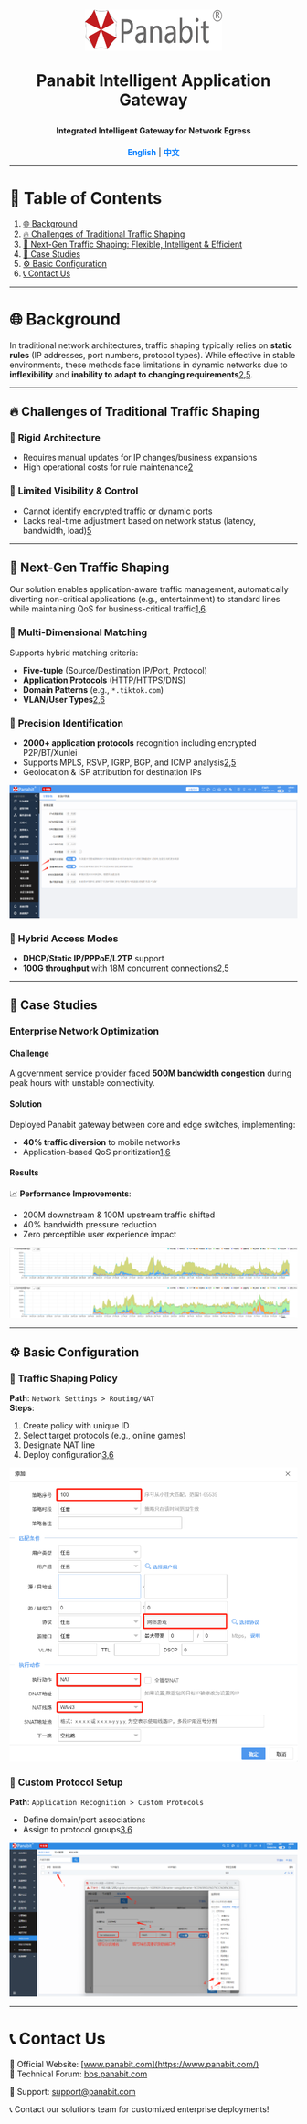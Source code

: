 <a name="readme-top"></a>
<h1 align="center">
  <img src="assets/Panabit.png" alt="Panabit" width="240" height="72">
  

  Panabit Intelligent Application Gateway
</h1>
<h4 align="center">Integrated Intelligent Gateway for Network Egress</h4>

<p align="center">
  <a href="README.md" style="color: #007bff; text-decoration: none; font-weight: bold;">English</a> | <span style="color: #007bff; font-weight: bold;">中文</span>
</p>

---

# 📌 Table of Contents
1. [🌐 Background](#background)
2. [🔥 Challenges of Traditional Traffic Shaping](#challenges-of-traffic-shaping)
3. [🚀 Next-Gen Traffic Shaping: Flexible, Intelligent & Efficient](#next-gen-traffic-shaping)
4. [📌 Case Studies](#case-studies)
5. [⚙️ Basic Configuration](#configuration)
6. [📞 Contact Us](#contact)

---

# 🌐 **Background**  
<a id="background"></a>
In traditional network architectures, traffic shaping typically relies on **static rules** (IP addresses, port numbers, protocol types). While effective in stable environments, these methods face limitations in dynamic networks due to **inflexibility** and **inability to adapt to changing requirements**[2,5](@ref).

---

## 🔥 **Challenges of Traditional Traffic Shaping**  
<a id="challenges-of-traffic-shaping"></a>

### 🔹 **Rigid Architecture**  
- Requires manual updates for IP changes/business expansions  
- High operational costs for rule maintenance[2](@ref)

### 🔹 **Limited Visibility & Control**  
- Cannot identify encrypted traffic or dynamic ports  
- Lacks real-time adjustment based on network status (latency, bandwidth, load)[5](@ref)

---

## 🚀 **Next-Gen Traffic Shaping**  
<a id="next-gen-traffic-shaping"></a>
Our solution enables application-aware traffic management, automatically diverting non-critical applications (e.g., entertainment) to standard lines while maintaining QoS for business-critical traffic[1,6](@ref).

### 🎯 **Multi-Dimensional Matching**  
Supports hybrid matching criteria:
- **Five-tuple** (Source/Destination IP/Port, Protocol)  
- **Application Protocols** (HTTP/HTTPS/DNS)  
- **Domain Patterns** (e.g., `*.tiktok.com`)  
- **VLAN/User Types**[2,6](@ref)

### 🎯 **Precision Identification**  
- **2000+ application protocols** recognition including encrypted P2P/BT/Xunlei  
- Supports MPLS, RSVP, IGRP, BGP, and ICMP analysis[2,5](@ref)  
- Geolocation & ISP attribution for destination IPs  

![Connection Information](assets/Connect_info.png)

### 🎯 **Hybrid Access Modes**  
- **DHCP/Static IP/PPPoE/L2TP** support  
- **100G throughput** with 18M concurrent connections[2,5](@ref)  

---

## 📌 **Case Studies**  
<a id="case-studies"></a>

### **Enterprise Network Optimization**  
#### **Challenge**  
A government service provider faced **500M bandwidth congestion** during peak hours with unstable connectivity.

#### **Solution**  
Deployed Panabit gateway between core and edge switches, implementing:  
- **40% traffic diversion** to mobile networks  
- Application-based QoS prioritization[1,6](@ref)

#### **Results**  
📈 **Performance Improvements**:
- 200M downstream & 100M upstream traffic shifted  
- 40% bandwidth pressure reduction  
- Zero perceptible user experience impact  

![Total Traffic Trends](assets/total_traffic.png)

---

## ⚙️ **Basic Configuration**  
<a id="configuration"></a>

### 🔹 **Traffic Shaping Policy**  
**Path**: `Network Settings > Routing/NAT`  
**Steps**:
1. Create policy with unique ID  
2. Select target protocols (e.g., online games)  
3. Designate NAT line  
4. Deploy configuration[3,6](@ref)

![NAT Configuration](assets/nat_config.png)

### 🔹 **Custom Protocol Setup**  
**Path**: `Application Recognition > Custom Protocols`  
- Define domain/port associations  
- Assign to protocol groups[3,6](@ref)

![Custom Protocol Setup](assets/custom_protocol_step1.png)

---

# 📞 **Contact Us**  
<a id="contact"></a>
🔗 Official Website: [www.panabit.com](https://www.panabit.com/)  
🔗 Technical Forum: [bbs.panabit.com](https://bbs.panabit.com/)  

📧 Support: support@panabit.com  

📞 Contact our solutions team for customized enterprise deployments!
